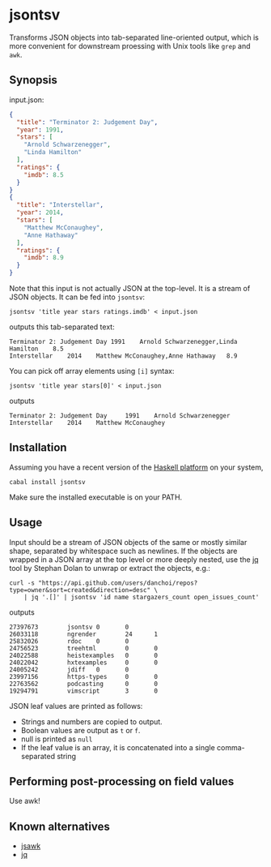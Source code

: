 # jsontsv

Transforms JSON objects into tab-separated line-oriented output, which is more
convenient for downstream proessing with Unix tools like `grep` and `awk`.

## Synopsis

input.json:

```json
{
  "title": "Terminator 2: Judgement Day",
  "year": 1991,
  "stars": [
    "Arnold Schwarzenegger",
    "Linda Hamilton"
  ],
  "ratings": {
    "imdb": 8.5
  }
}
{
  "title": "Interstellar",
  "year": 2014,
  "stars": [
    "Matthew McConaughey",
    "Anne Hathaway"
  ],
  "ratings": {
    "imdb": 8.9
  }
}
```

Note that this input is not actually JSON at the top-level. It is a stream of
JSON objects. It can be fed into `jsontsv`:

    jsontsv 'title year stars ratings.imdb' < input.json

outputs this tab-separated text:

```tsv
Terminator 2: Judgement Day	1991	Arnold Schwarzenegger,Linda Hamilton	8.5
Interstellar	2014	Matthew McConaughey,Anne Hathaway	8.9
```

You can pick off array elements using `[i]` syntax:

    jsontsv 'title year stars[0]' < input.json

outputs 

```tsv
Terminator 2: Judgement Day     1991    Arnold Schwarzenegger
Interstellar    2014    Matthew McConaughey
```

## Installation

Assuming you have a recent version of the [Haskell
platform](https://www.haskell.org/platform/) on your system, 

    cabal install jsontsv

Make sure the installed executable is on your PATH.

## Usage

Input should be a stream of JSON objects of the same or mostly similar shape,
separated by whitespace such as newlines. If the objects are wrapped in a JSON
array at the top level or more deeply nested, use the [jq][jq] tool by Stephan
Dolan to unwrap or extract the objects, e.g.: 

[jq]:http://stedolan.github.io/jq/

    curl -s "https://api.github.com/users/danchoi/repos?type=owner&sort=created&direction=desc" \
        | jq '.[]' | jsontsv 'id name stargazers_count open_issues_count' 

outputs

    27397673        jsontsv 0       0
    26033118        ngrender        24      1
    25832026        rdoc    0       0
    24756523        treehtml        0       0
    24022588        heistexamples   0       0
    24022042        hxtexamples     0       0
    24005242        jdiff   0       0
    23997156        https-types     0       0
    22763562        podcasting      0       0
    19294791        vimscript       3       0

JSON leaf values are printed as follows: 

* Strings and numbers are copied to output.
* Boolean values are output as `t` or `f`.
* null is printed as `null`
* If the leaf value is an array, it is concatenated into a single comma-separated string

## Performing post-processing on field values

Use awk!

## Known alternatives 

* [jsawk](https://github.com/micha/jsawk) 
* [jq][jq]
